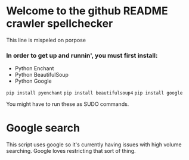 # Welcome to the github README crawler spellchecker
This line is mispeled on porpose

### In order to get up and runnin', you must first install:
* Python Enchant
* Python BeautifulSoup
* Python Google

```pip install pyenchant```
```pip install beautifulsoup4```
```pip install google```

You might have to run these as SUDO commands.

# Google search
This script uses google so it's currently having issues with high volume searching. Google loves restricting that sort of thing.
